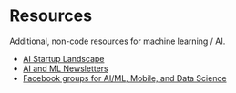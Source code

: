 # Resources

Additional, non-code resources for machine learning / AI.

* [AI Startup Landscape](./AI_Landscape.md)
* [AI and ML Newsletters](./AI_ML_Newsletters.md)
* [Facebook groups for AI/ML, Mobile, and Data Science](./AI_ML_Mobile_Facebook_Groups.md) 
